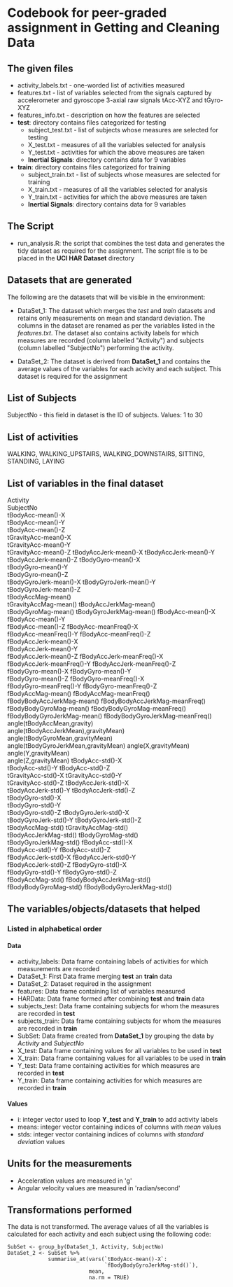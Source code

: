 # Codebook for peer-graded assignment in **Getting and Cleaning Data**


## The given files
- activity_labels.txt - one-worded list of activities measured
- features.txt - list of variables selected from the signals captured by accelerometer and gyroscope 3-axial raw signals tAcc-XYZ and tGyro-XYZ
- features_info.txt - description on how the features are selected
- **test**: directory contains files categorized for testing
  - subject_test.txt - list of subjects whose measures are selected for testing 
  - X_test.txt - measures of all the variables selected for analysis
  - Y_test.txt - activities for which the above measures are taken
  - **Inertial Signals**: directory contains data for 9 variables
- **train**: directory contains files categorized for training
  - subject_train.txt - list of subjects whose measures are selected for training 
  - X_train.txt - measures of all the variables selected for analysis
  - Y_train.txt - activities for which the above measures are taken
  - **Inertial Signals**: directory contains data for 9 variables


## The Script
- run_analysis.R: the script that combines the test data and generates the tidy dataset as required for the assignment. The script file is to be placed in the **UCI HAR Dataset** directory


## Datasets that are generated
The following are the datasets that will be visible in the environment:

- DataSet_1: The dataset which merges the *test* and *train* datasets and retains only measurements on mean and standard deviation. The columns in the dataset are renamed as per the variables listed in the *features.txt*. The dataset also contains activity labels for which measures are recorded (column labelled "Activity") and subjects (column labelled "SubjectNo") performing the activity.

- DataSet_2: The dataset is derived from **DataSet_1** and contains the average values of the variables for each acivity and each subject. This dataset is required for the assignment

## List of Subjects 
SubjectNo - this field in dataset is the ID of subjects. Values: 1 to 30

## List of activities 
WALKING, WALKING_UPSTAIRS, WALKING_DOWNSTAIRS, SITTING, STANDING, LAYING

## List of variables in the final dataset
Activity                            
SubjectNo                           
tBodyAcc-mean()-X                    
tBodyAcc-mean()-Y                   
tBodyAcc-mean()-Z                    
tGravityAcc-mean()-X                
tGravityAcc-mean()-Y                 
tGravityAcc-mean()-Z
tBodyAccJerk-mean()-X
tBodyAccJerk-mean()-Y               
tBodyAccJerk-mean()-Z
tBodyGyro-mean()-X                  
tBodyGyro-mean()-Y                   
tBodyGyro-mean()-Z                  
tBodyGyroJerk-mean()-X
tBodyGyroJerk-mean()-Y              
tBodyGyroJerk-mean()-Z               
tBodyAccMag-mean()                  
tGravityAccMag-mean()
tBodyAccJerkMag-mean()              
tBodyGyroMag-mean()
tBodyGyroJerkMag-mean()
fBodyAcc-mean()-X
fBodyAcc-mean()-Y                   
fBodyAcc-mean()-Z
fBodyAcc-meanFreq()-X               
fBodyAcc-meanFreq()-Y
fBodyAcc-meanFreq()-Z               
fBodyAccJerk-mean()-X                
fBodyAccJerk-mean()-Y               
fBodyAccJerk-mean()-Z
fBodyAccJerk-meanFreq()-X           
fBodyAccJerk-meanFreq()-Y
fBodyAccJerk-meanFreq()-Z           
fBodyGyro-mean()-X
fBodyGyro-mean()-Y                  
fBodyGyro-mean()-Z
fBodyGyro-meanFreq()-X              
fBodyGyro-meanFreq()-Y
fBodyGyro-meanFreq()-Z              
fBodyAccMag-mean()
fBodyAccMag-meanFreq()              
fBodyBodyAccJerkMag-mean()
fBodyBodyAccJerkMag-meanFreq()      
fBodyBodyGyroMag-mean()
fBodyBodyGyroMag-meanFreq()         
fBodyBodyGyroJerkMag-mean()
fBodyBodyGyroJerkMag-meanFreq()     
angle(tBodyAccMean,gravity)          
angle(tBodyAccJerkMean),gravityMean)
angle(tBodyGyroMean,gravityMean)
angle(tBodyGyroJerkMean,gravityMean)
angle(X,gravityMean)
angle(Y,gravityMean)                
angle(Z,gravityMean)
tBodyAcc-std()-X                    
tBodyAcc-std()-Y
tBodyAcc-std()-Z                    
tGravityAcc-std()-X
tGravityAcc-std()-Y                 
tGravityAcc-std()-Z
tBodyAccJerk-std()-X                
tBodyAccJerk-std()-Y
tBodyAccJerk-std()-Z                
tBodyGyro-std()-X                    
tBodyGyro-std()-Y                   
tBodyGyro-std()-Z
tBodyGyroJerk-std()-X               
tBodyGyroJerk-std()-Y
tBodyGyroJerk-std()-Z               
tBodyAccMag-std()
tGravityAccMag-std()                
tBodyAccJerkMag-std()
tBodyGyroMag-std()                  
tBodyGyroJerkMag-std()
fBodyAcc-std()-X                    
fBodyAcc-std()-Y
fBodyAcc-std()-Z                    
fBodyAccJerk-std()-X
fBodyAccJerk-std()-Y                
fBodyAccJerk-std()-Z
fBodyGyro-std()-X                   
fBodyGyro-std()-Y
fBodyGyro-std()-Z                   
fBodyAccMag-std()
fBodyBodyAccJerkMag-std()           
fBodyBodyGyroMag-std()
fBodyBodyGyroJerkMag-std()

## The variables/objects/datasets that helped

### Listed in alphabetical order
#### Data
- activity_labels: Data frame containing labels of activities for which measurements are recorded
- DataSet_1: First Data frame merging **test** an **train** data
- DataSet_2: Dataset required in the assignment
- features: Data frame containing list of variables measured 
- HARData: Data frame formed after combining **test** and **train** data
- subjects_test: Data frame containing subjects for whom the measures are recorded in **test**
- subjects_train: Data frame containing subjects for whom the measures are recorded in **train**
- SubSet: Data frame created from **DataSet_1** by grouping the data by *Activity* and *SubjectNo*
- X_test: Data frame containing values for all variables to be used in **test**
- X_train: Data frame containing values for all variables to be used in **train**
- Y_test: Data frame containing activities for which measures are recorded in **test**
- Y_train: Data frame containing activities for which measures are recorded in **train**

#### Values
- i: integer vector used to loop **Y_test** and **Y_train** to add activity labels 
- means: integer vector containing indices of columns with *mean* values
- stds: integer vector containing indices of columns with *standard deviation* values

## Units for the measurements
- Acceleration values are measured in 'g'
- Angular velocity values are measured in 'radian/second'

## Transformations performed
The data is not transformed. The average values of all the variables is calculated for each activity and each subject using the following code:

    SubSet <- group_by(DataSet_1, Activity, SubjectNo)
    DataSet_2 <- SubSet %>% 
                 summarise_at(vars(`tBodyAcc-mean()-X`:
                                   `fBodyBodyGyroJerkMag-std()`), 
                              mean, 
                              na.rm = TRUE)